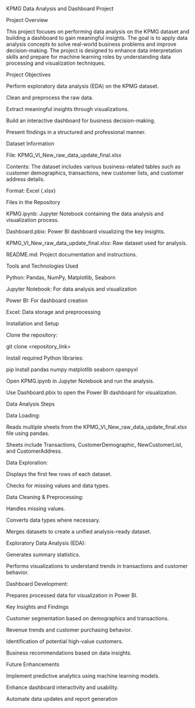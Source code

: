 KPMG Data Analysis and Dashboard Project

Project Overview

This project focuses on performing data analysis on the KPMG dataset and building a dashboard to gain meaningful insights. The goal is to apply data analysis concepts to solve real-world business problems and improve decision-making. The project is designed to enhance data interpretation skills and prepare for machine learning roles by understanding data processing and visualization techniques.

Project Objectives

Perform exploratory data analysis (EDA) on the KPMG dataset.

Clean and preprocess the raw data.

Extract meaningful insights through visualizations.

Build an interactive dashboard for business decision-making.

Present findings in a structured and professional manner.

Dataset Information

File: KPMG_VI_New_raw_data_update_final.xlsx

Contents: The dataset includes various business-related tables such as customer demographics, transactions, new customer lists, and customer address details.

Format: Excel (.xlsx)

Files in the Repository

KPMG.ipynb: Jupyter Notebook containing the data analysis and visualization process.

Dashboard.pbix: Power BI dashboard visualizing the key insights.

KPMG_VI_New_raw_data_update_final.xlsx: Raw dataset used for analysis.

README.md: Project documentation and instructions.

Tools and Technologies Used

Python: Pandas, NumPy, Matplotlib, Seaborn

Jupyter Notebook: For data analysis and visualization

Power BI: For dashboard creation

Excel: Data storage and preprocessing

Installation and Setup

Clone the repository:

git clone <repository_link>

Install required Python libraries:

pip install pandas numpy matplotlib seaborn openpyxl

Open KPMG.ipynb in Jupyter Notebook and run the analysis.

Use Dashboard.pbix to open the Power BI dashboard for visualization.

Data Analysis Steps

Data Loading:

Reads multiple sheets from the KPMG_VI_New_raw_data_update_final.xlsx file using pandas.

Sheets include Transactions, CustomerDemographic, NewCustomerList, and CustomerAddress.

Data Exploration:

Displays the first few rows of each dataset.

Checks for missing values and data types.

Data Cleaning & Preprocessing:

Handles missing values.

Converts data types where necessary.

Merges datasets to create a unified analysis-ready dataset.

Exploratory Data Analysis (EDA):

Generates summary statistics.

Performs visualizations to understand trends in transactions and customer behavior.

Dashboard Development:

Prepares processed data for visualization in Power BI.

Key Insights and Findings

Customer segmentation based on demographics and transactions.

Revenue trends and customer purchasing behavior.

Identification of potential high-value customers.

Business recommendations based on data insights.

Future Enhancements

Implement predictive analytics using machine learning models.

Enhance dashboard interactivity and usability.

Automate data updates and report generation
